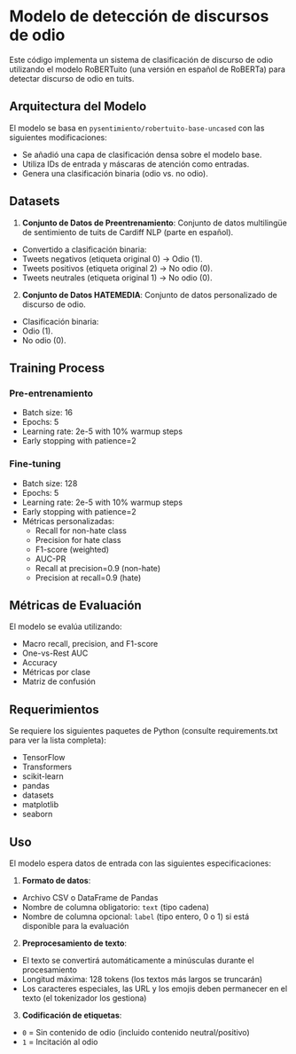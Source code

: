 # Modelo de detección de discursos de odio
Este código implementa un sistema de clasificación de discurso de odio utilizando el modelo RoBERTuito (una versión en español de RoBERTa) para detectar discurso de odio en tuits.


## Arquitectura del Modelo

El modelo se basa en `pysentimiento/robertuito-base-uncased` con las siguientes modificaciones:
- Se añadió una capa de clasificación densa sobre el modelo base.
- Utiliza IDs de entrada y máscaras de atención como entradas.
- Genera una clasificación binaria (odio vs. no odio).

## Datasets

1. **Conjunto de Datos de Preentrenamiento**: Conjunto de datos multilingüe de sentimiento de tuits de Cardiff NLP (parte en español).
- Convertido a clasificación binaria:
- Tweets negativos (etiqueta original 0) → Odio (1).
- Tweets positivos (etiqueta original 2) → No odio (0).
- Tweets neutrales (etiqueta original 1) → No odio (0).


2. **Conjunto de Datos HATEMEDIA**: Conjunto de datos personalizado de discurso de odio.
- Clasificación binaria:
- Odio (1).
- No odio (0).

## Training Process

### Pre-entrenamiento
- Batch size: 16
- Epochs: 5
- Learning rate: 2e-5 with 10% warmup steps
- Early stopping with patience=2

### Fine-tuning
- Batch size: 128
- Epochs: 5
- Learning rate: 2e-5 with 10% warmup steps
- Early stopping with patience=2
- Métricas personalizadas:
  - Recall for non-hate class
  - Precision for hate class
  - F1-score (weighted)
  - AUC-PR
  - Recall at precision=0.9 (non-hate)
  - Precision at recall=0.9 (hate)

## Métricas de Evaluación

El modelo se evalúa utilizando:
- Macro recall, precision, and F1-score
- One-vs-Rest AUC
- Accuracy
- Métricas por clase
- Matriz de confusión

## Requerimientos

Se requiere los siguientes paquetes de Python (consulte requirements.txt para ver la lista completa):
- TensorFlow
- Transformers
- scikit-learn
- pandas
- datasets
- matplotlib
- seaborn

## Uso
El modelo espera datos de entrada con las siguientes especificaciones:

1. **Formato de datos**:
- Archivo CSV o DataFrame de Pandas
- Nombre de columna obligatorio: `text` (tipo cadena)
- Nombre de columna opcional: `label` (tipo entero, 0 o 1) si está disponible para la evaluación

2. **Preprocesamiento de texto**:
- El texto se convertirá automáticamente a minúsculas durante el procesamiento
- Longitud máxima: 128 tokens (los textos más largos se truncarán)
- Los caracteres especiales, las URL y los emojis deben permanecer en el texto (el tokenizador los gestiona)

3. **Codificación de etiquetas**:
- `0` = Sin contenido de odio (incluido contenido neutral/positivo)
- `1` = Incitación al odio